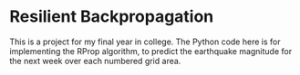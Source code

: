 # Resilient Backpropagation

This is a project for my final year in college.
The Python code here is for implementing the RProp algorithm, to predict the earthquake magnitude for the next week over each numbered grid area.

